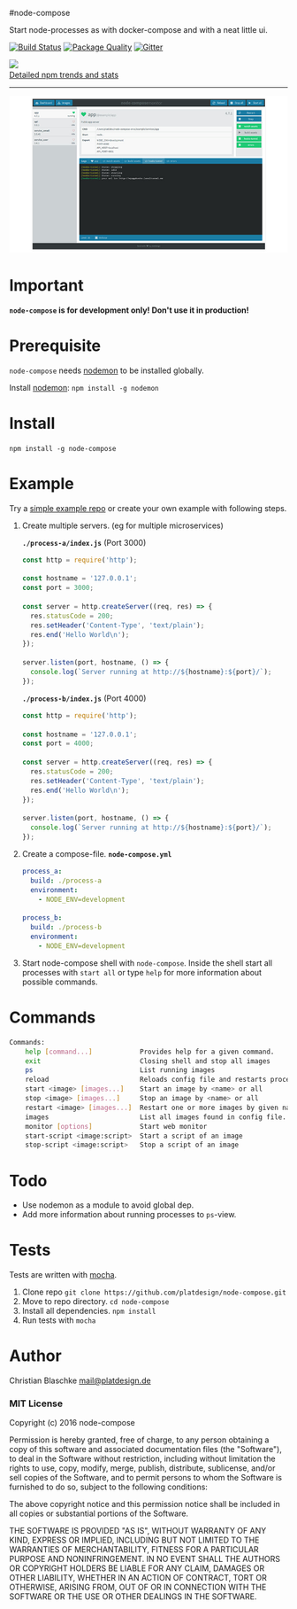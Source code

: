 #node-compose

Start node-processes as with docker-compose and with a neat little ui.





[![Build Status](https://travis-ci.org/platdesign/node-compose.svg?branch=master)](https://travis-ci.org/platdesign/node-compose) 
[![Package Quality](http://npm.packagequality.com/shield/node-compose.svg)](http://packagequality.com/#?package=node-compose)
[![Gitter](https://badges.gitter.im/platdesign/node-compose.svg)](https://gitter.im/platdesign/node-compose?utm_source=badge&utm_medium=badge&utm_campaign=pr-badge)	

[![](https://nodei.co/npm/node-compose.png?downloads=true&downloadRank=true&stars=true)](https://www.npmjs.com/package/node-compose)  
[Detailed npm trends and stats](http://npm-stat.com/charts.html?package=node-compose)

----

![Monitor preview](./images/monitor.jpg)



# Important

**`node-compose` is for development only! Don't use it in production!**


# Prerequisite

`node-compose` needs [nodemon](http://nodemon.io/) to be installed globally.

Install [nodemon](http://nodemon.io/): `npm install -g nodemon`

# Install

`npm install -g node-compose`


# Example

Try a [simple example repo](https://github.com/platdesign/node-compose-example) or create your own example with following steps.

1. Create multiple servers. (eg for multiple microservices)
	
	**`./process-a/index.js`** (Port 3000)
	
	```javascript
	const http = require('http');
	
	const hostname = '127.0.0.1';
	const port = 3000;
	
	const server = http.createServer((req, res) => {
	  res.statusCode = 200;
	  res.setHeader('Content-Type', 'text/plain');
	  res.end('Hello World\n');
	});
	
	server.listen(port, hostname, () => {
	  console.log(`Server running at http://${hostname}:${port}/`);
	});
	```
	
	**`./process-b/index.js`** (Port 4000)
	
	```javascript
	const http = require('http');
	
	const hostname = '127.0.0.1';
	const port = 4000;
	
	const server = http.createServer((req, res) => {
	  res.statusCode = 200;
	  res.setHeader('Content-Type', 'text/plain');
	  res.end('Hello World\n');
	});
	
	server.listen(port, hostname, () => {
	  console.log(`Server running at http://${hostname}:${port}/`);
	});
	```

2. Create a compose-file. **`node-compose.yml`**
	
	```yaml
	process_a:
	  build: ./process-a
	  environment:
	    - NODE_ENV=development
	
	process_b:
	  build: ./process-b
	  environment:
	    - NODE_ENV=development
	```

3. Start node-compose shell with `node-compose`. Inside the shell start all processes with `start all` or type `help` for more information about possible commands.

# Commands

```bash
Commands:
	help [command...]            Provides help for a given command.
    exit                         Closing shell and stop all images
    ps                           List running images
    reload                       Reloads config file and restarts processes if needed.
    start <image> [images...]    Start an image by <name> or all
    stop <image> [images...]     Stop an image by <name> or all
    restart <image> [images...]  Restart one or more images by given name or all
    images                       List all images found in config file.
    monitor [options]            Start web monitor
    start-script <image:script>  Start a script of an image
    stop-script <image:script>   Stop a script of an image

```


# Todo

- Use nodemon as a module to avoid global dep.
- Add more information about running processes to `ps`-view.




# Tests

Tests are written with [mocha](https://mochajs.org/).

1. Clone repo `git clone https://github.com/platdesign/node-compose.git`
2. Move to repo directory. `cd node-compose`
3. Install all dependencies. `npm install`
4. Run tests with `mocha`


# Author

Christian Blaschke <mail@platdesign.de>




### MIT License
Copyright (c) 2016 node-compose

Permission is hereby granted, free of charge, to any person obtaining a copy
of this software and associated documentation files (the "Software"), to deal
in the Software without restriction, including without limitation the rights
to use, copy, modify, merge, publish, distribute, sublicense, and/or sell
copies of the Software, and to permit persons to whom the Software is
furnished to do so, subject to the following conditions:

The above copyright notice and this permission notice shall be included in all
copies or substantial portions of the Software.

THE SOFTWARE IS PROVIDED "AS IS", WITHOUT WARRANTY OF ANY KIND, EXPRESS OR
IMPLIED, INCLUDING BUT NOT LIMITED TO THE WARRANTIES OF MERCHANTABILITY,
FITNESS FOR A PARTICULAR PURPOSE AND NONINFRINGEMENT. IN NO EVENT SHALL THE
AUTHORS OR COPYRIGHT HOLDERS BE LIABLE FOR ANY CLAIM, DAMAGES OR OTHER
LIABILITY, WHETHER IN AN ACTION OF CONTRACT, TORT OR OTHERWISE, ARISING FROM,
OUT OF OR IN CONNECTION WITH THE SOFTWARE OR THE USE OR OTHER DEALINGS IN THE
SOFTWARE.
